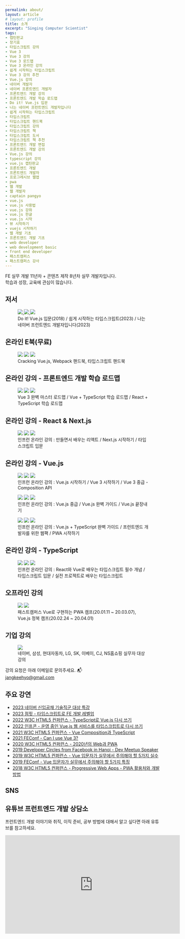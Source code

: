 ```yaml
---
permalink: about/
layout: article
# layout: profile
title: 소개
excerpt: "Singing Computer Scientist"
tags:
- 캡틴판교
- 장기효
- 타입스크립트 강의
- Vue 3
- Vue 3 강의
- Vue 3 로드맵
- Vue 3 온라인 강의
- 쉽게 시작하는 타입스크립트
- Vue 3 강의 추천
- Vue.js 강의
- 네이버 개발자
- 네이버 프론트엔드 개발자
- 프론트엔드 개발 강의
- 프론트엔드 개발 학습 로드맵
- Do it! Vue.js 입문
- 나는 네이버 프런트엔드 개발자입니다
- 쉽게 시작하는 타입스크립트
- 타입스크립트
- 타입스크립트 핸드북
- 타입스크립트 강의
- 타입스크립트 책
- 타입스크립트 도서
- 타입스크립트 책 추천
- 프론트엔드 개발 면접
- 프론트엔드 개발 강의
- Vue.js 강의
- typescript 강의
- vue.js 캡틴판교
- 프론트엔드 개발
- 프론트엔드 개발자
- 프로그레시브 웹앱
- pwa
- 웹 개발
- 웹 개발자
- captain pangyo
- vue.js
- vue.js 사용법
- vue.js 강좌
- vue.js 한글
- vue.js 시작
- 뷰 시작하기
- vuejs 시작하기
- 웹 개발 기초
- 프론트엔드 개발 기초
- web developer
- web development basic
- front end developer
- 패스트캠퍼스
- 패스트캠퍼스 강사
---
```


FE 실무 개발 11년차 + 콘텐츠 제작 8년차 실무 개발자입니다.<br/>
학습과 성장, 교육에 관심이 많습니다.

## 저서

<figure class="third">
	<a href="http://www.yes24.com/24/goods/58206961?scode=032&OzSrank=1" target="_blank">
    <img src="{{ site.url }}/images/posts/web/vuejs/vue-yes24.jpeg">
  </a>
  <a href="https://www.yes24.com/Product/Goods/119410497" target="_blank">
    <img src="{{ site.url }}/images/posts/web/book/ts-book-cover.png">
  </a>
  <a href="https://www.yes24.com/Product/Goods/118444205" target="_blank">
    <img src="{{ site.url }}/images/posts/web/book/iam-naver-fe.jpeg">
  </a>
	<figcaption>Do it! Vue.js 입문(2018) / 쉽게 시작하는 타입스크립트(2023) / 나는 네이버 프런트엔드 개발자입니다(2023)</figcaption>
</figure>

## 온라인 E북(무료)

<figure class="third">
  <a href="https://joshua1988.github.io/vue-camp/" target="_blank"><img src="{{ site.url }}/images/posts/web/vuejs/cracking-vuejs.png"></a>
	<a href="https://joshua1988.github.io/webpack-guide/" target="_blank"><img src="{{ site.url }}/images/posts/web/webpack/webpack-guide.png"></a>
	<a href="https://joshua1988.github.io/ts/" target="_blank"><img src="{{ site.url }}/images/posts/web/typescript/ts-handbook.png"></a>
	<figcaption>Cracking Vue.js, Webpack 핸드북, 타입스크립트 핸드북</figcaption>
</figure>

## 온라인 강의 - 프론트엔드 개발 학습 로드맵

<figure class="third">
  <a href="https://www.inflearn.com/roadmaps/746" target="_blank"><img src="{{ site.url }}/images/posts/web/inflearn/vue3-roadmap.png"></a>
	<a href="https://www.inflearn.com/roadmaps/466" target="_blank"><img src="{{ site.url }}/images/posts/web/inflearn/vue-ts-roadmap.png"></a>
	<a href="https://www.inflearn.com/roadmaps/714" target="_blank"><img src="{{ site.url }}/images/posts/web/inflearn/react-ts-roadmap.png"></a>
	<figcaption>Vue 3 완벽 마스터 로드맵 / Vue + TypeScript 학습 로드맵 / React + TypeScript 학습 로드맵</figcaption>
</figure>

## 온라인 강의 - React & Next.js

<figure class="third">
  <a href="https://inf.run/mGBwi" target="_blank"><img src="{{ site.url }}/images/posts/web/inflearn/age-of-react.png"></a>
	<a href="https://inf.run/eTqGZ" target="_blank"><img src="{{ site.url }}/images/posts/web/inflearn/age-of-next.png"></a>
  <a href="https://inf.run/rizv" target="_blank"><img src="{{ site.url }}/images/posts/web/inflearn/ts1.png"></a>
	<figcaption>인프런 온라인 강의 : 만들면서 배우는 리액트 / Next.js 시작하기 / 타입스크립트 입문</figcaption>
</figure>

## 온라인 강의 - Vue.js

<figure class="third">
  <a href="https://www.inflearn.com/course/Age-of-Vuejs?inst=72986832&utm_source=blog&utm_medium=githubio&utm_campaign=captianpangyo&utm_term=banner" target="_blank"><img src="{{ site.url }}/images/posts/web/inflearn/lv1.png"></a>
  <a href="https://inf.run/cXB4" target="_blank"><img src="{{ site.url }}/images/posts/web/inflearn/vue3-learn.png"></a>
  <a href="https://inf.run/MZgCg" target="_blank"><img src="{{ site.url }}/images/posts/web/inflearn/vue3-composition.png"></a>
	<figcaption>인프런 온라인 강의 : Vue.js 시작하기 / Vue 3 시작하기 / Vue 3 중급 - Composition API</figcaption>
</figure>

<figure class="third">
	<a href="https://www.inflearn.com/course/vue-pwa-vue-js-중급?inst=dd3b6c65&utm_source=blog&utm_medium=githubio&utm_campaign=captianpangyo&utm_term=banner" target="_blank"><img src="{{ site.url }}/images/posts/web/inflearn/lv2.png"></a>
	<a href="https://www.inflearn.com/course/vue-js?inst=c76b3a50&utm_source=blog&utm_medium=githubio&utm_campaign=captianpangyo&utm_term=banner" target="_blank"><img src="{{ site.url }}/images/posts/web/inflearn/lv3.png"></a>
  <a href="https://www.inflearn.com/course/vue-js-끝내기-캡틴판교?inst=2071ec73&utm_source=blog&utm_medium=githubio&utm_campaign=captianpangyo&utm_term=banner" target="_blank"><img src="{{ site.url }}/images/posts/web/inflearn/lv4.png"></a>
	<figcaption>인프런 온라인 강의 : Vue.js 중급 / Vue.js 완벽 가이드 / Vue.js 끝장내기</figcaption>
</figure>

<figure class="third">
  <a href="https://www.inflearn.com/course/vue-ts?inst=0ced8395&utm_source=blog&utm_medium=githubio&utm_campaign=captianpangyo&utm_term=banner" target="_blank"><img src="{{ site.url }}/images/posts/web/inflearn/vue-ts.png"></a>
	<a href="https://www.inflearn.com/course/프런트엔드-웹팩?inst=747606f7&utm_source=blog&utm_medium=githubio&utm_campaign=captianpangyo&utm_term=banner" target="_blank"><img src="{{ site.url }}/images/posts/web/inflearn/webpack.png"></a>
	<a href="https://www.inflearn.com/course/pwa?utm_source=blog&utm_medium=githubio&utm_campaign=captianpangyo&utm_term=banner" target="_blank"><img src="{{ site.url }}/images/posts/web/inflearn/pwa.jpg"></a>
	<figcaption>인프런 온라인 강의 : Vue.js + TypeScript 완벽 가이드 / 프런트엔드 개발자를 위한 웹팩 / PWA 시작하기</figcaption>
</figure>

## 온라인 강의 - TypeScript

<figure class="third">
  <a href="https://inf.run/fdprC" target="_blank"><img src="{{ site.url }}/images/posts/web/inflearn/react-vue-ts.png"></a>
	<a href="https://www.inflearn.com/course/타입스크립트-입문?inst=f1ae9299&utm_source=blog&utm_medium=githubio&utm_campaign=captianpangyo&utm_term=banner" target="_blank"><img src="{{ site.url }}/images/posts/web/inflearn/ts1.png"></a>
  <a href="https://www.inflearn.com/course/타입스크립트-실전?inst=e5a8f85e&utm_source=blog&utm_medium=githubio&utm_campaign=captianpangyo&utm_term=banner" target="_blank"><img src="{{ site.url }}/images/posts/web/inflearn/ts2.png"></a>
	<figcaption>인프런 온라인 강의 : React와 Vue로 배우는 타입스크립트 필수 개념 / 타입스크립트 입문 / 실전 프로젝트로 배우는 타입스크립트</figcaption>
</figure>

## 오프라인 강의

<figure class="half">
	<a href="https://www.fastcampus.co.kr/dev_camp_wap/" target="_blank"><img src="{{ site.url }}/images/posts/web/fastcampus/wap.png"></a>
	<a href="https://www.fastcampus.co.kr/dev_camp_vue" target="_blank"><img src="{{ site.url }}/images/posts/web/fastcampus/vue.png"></a>
	<figcaption>패스트캠퍼스 Vue로 구현하는 PWA 캠프(20.01.11 ~ 20.03.07), Vue.js 정복 캠프(20.02.24 ~ 20.04.01)</figcaption>
</figure>

## 기업 강의

<figure class="full">
	<img src="{{ site.url }}/images/corporate-classes.png">
	<figcaption>네이버, 삼성, 현대자동차, LG, SK, 이베이, CJ, NS홈쇼핑 실무자 대상 강의</figcaption>
</figure>

강의 요청은 아래 이메일로 문의주세요. 📬<br>
<a href="mailto:jangkeehyo@gmail.com">jangkeehyo@gmail.com</a>

## 주요 강연

- [2023 네이버 신입공채 기술직군 대상 특강](https://joshua1988.github.io/web-development/growth-tools-for-developer/)
- [2023 점핏 - 타입스크립트로 FE 개발 레벨업](https://levelup-with-ts.netlify.app/)
- [2022 W3C HTML5 컨퍼런스 - TypeScript로 Vue.js 다시 쓰기](https://event-us.kr/web/event/51029)
- [2022 인프콘 - 운영 중인 Vue.js 웹 서비스를 타입스크립트로 다시 쓰기](https://infcon2022-vuets.netlify.app/)
- [2021 W3C HTML5 컨퍼런스 - Vue Composition과 TypeScript](https://event-us.kr/web/event/23632)
- [2021 FEConf - Can I use Vue 3?](https://www.youtube.com/watch?v=Z0OG00YQeMg)
- [2020 W3C HTML5 컨퍼런스 - 2020년의 Web과 PWA](https://m.onoffmix.com/event/225007)
- [2019 Developer Circles from Facebook in Hanoi - Dev Meetup Speaker]()
- [2019 W3C HTML5 컨퍼런스 - Vue 입문자가 실무에서 주의해야 할 5가지 실수](https://m.onoffmix.com/event/194459)
- [2019 FEConf - Vue 입문자가 실무에서 주의해야 할 5가지 특징](https://www.youtube.com/watch?v=Z9OGUU6G8vM&list=PLZl3coZhX98rhAwsQ7ZuT4ItnsaY1sRcd&index=16)
- [2018 W3C HTML5 컨퍼런스 - Progressive Web Apps - PWA 활용처와 개발 방법](https://m.onoffmix.com/event/157648)

## SNS

<a class="btn-social youtube" href="https://www.youtube.com/@captainpangyo/"><i class="fa fa-youtube" aria-hidden="true"></i></a>
<a class="btn-social twitter" href="https://twitter.com/jangkeehyo"><i class="fa fa-twitter" aria-hidden="true"></i></a>
<a class="btn-social github" href="https://github.com/joshua1988"><i class="fa fa-github" aria-hidden="true"></i></a>
<a class="btn-social linkedin" href="https://www.linkedin.com/in/gihyojoshuajang/"><i class="fa fa-linkedin" aria-hidden="true"></i></a>
<a class="btn-social facebook" href="https://www.facebook.com/CaptainPangyo"><i class="fa fa-facebook" aria-hidden="true"></i></a>

## 유튜브 프런트엔드 개발 상담소

프런트엔드 개발 이야기와 취직, 이직 준비, 공부 방법에 대해서 알고 싶다면 아래 유튜브를 참고하세요.

<iframe width="560" height="315" src="https://www.youtube.com/embed/b7tUuV8s11I?start=748" title="YouTube video player" frameborder="0" allow="accelerometer; autoplay; clipboard-write; encrypted-media; gyroscope; picture-in-picture; web-share" allowfullscreen></iframe>
